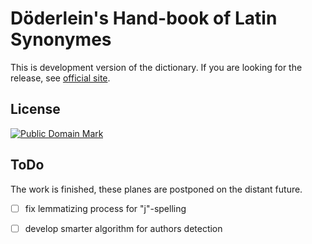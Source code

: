 # Döderlein's Hand-book of Latin Synonymes

This is development version of the dictionary. If you are looking for the release, see [official site][1].


## License

<a rel="license" href="http://creativecommons.org/publicdomain/mark/1.0/">
<img src="https://licensebuttons.net/p/mark/1.0/88x31.png"
     style="border-style: none;" alt="Public Domain Mark" />
</a>


## ToDo

The work is finished, these planes are postponed on the distant future.

* [ ] fix lemmatizing process for "j"-spelling
* [ ] develop smarter algorithm for authors detection


[1]: https://nikita-moor.github.io/dictionaries/dictionaries/Doederlein1874.html
